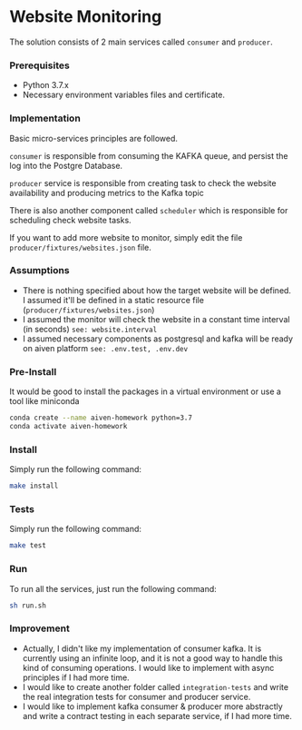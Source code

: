 # Website Monitoring

The solution consists of 2 main services called `consumer` and `producer`.

### Prerequisites

- Python 3.7.x
- Necessary environment variables files and certificate.

### Implementation

Basic micro-services principles are followed.

`consumer` is responsible from consuming the KAFKA queue, and persist the log into the Postgre Database.

`producer` service is responsible from creating task to check the website availability and producing metrics to the
Kafka topic

There is also another component called `scheduler` which is responsible for scheduling check website tasks.

If you want to add more website to monitor, simply edit the file `producer/fixtures/websites.json` file.

### Assumptions

- There is nothing specified about how the target website will be defined. I assumed it'll be defined in a static
  resource file (`producer/fixtures/websites.json`)
- I assumed the monitor will check the website in a constant time interval (in seconds) `see: website.interval`
- I assumed necessary components as postgresql and kafka will be ready on aiven platform `see: .env.test, .env.dev`

### Pre-Install

It would be good to install the packages in a virtual environment or use a tool like miniconda

```bash
conda create --name aiven-homework python=3.7
conda activate aiven-homework
```

### Install

Simply run the following command:

```bash
make install
```

### Tests

Simply run the following command:

```bash
make test
```

### Run

To run all the services, just run the following command:

```bash
sh run.sh
```

### Improvement

- Actually, I didn't like my implementation of consumer kafka. It is currently using an infinite loop, and it is not a
  good way to handle this kind of consuming operations. I would like to implement with async principles if I had more
  time.
- I would like to create another folder called `integration-tests` and write the real integration tests for consumer and
  producer service.
- I would like to implement kafka consumer & producer more abstractly and write a contract testing in each separate
  service, if I had more time.

